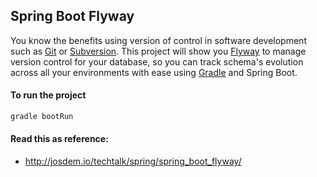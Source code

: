 Spring Boot Flyway
----------------------------------------

You know the benefits using version of control in software development such as [Git](https://git-scm.com/) or [Subversion](https://subversion.apache.org/). This project will show you [Flyway](https://flywaydb.org/) to manage version control for your database, so you can track schema's evolution across all your environments with ease using [Gradle](https://gradle.org/) and Spring Boot. 

#### To run the project

```bash
gradle bootRun
```

#### Read this as reference:

* http://josdem.io/techtalk/spring/spring_boot_flyway/
